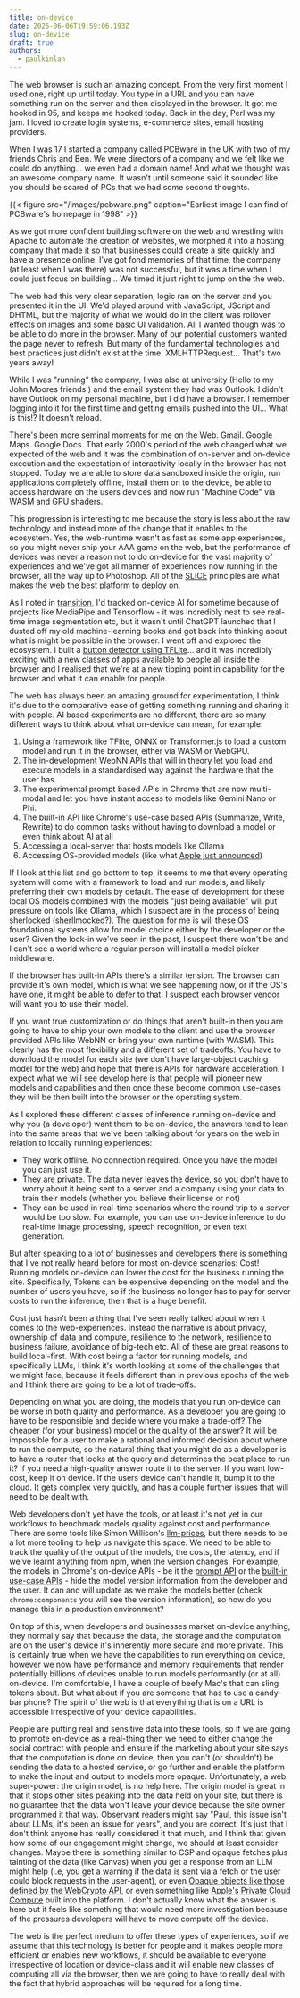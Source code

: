 ```yaml
---
title: on-device
date: 2025-06-06T19:59:06.193Z
slug: on-device
draft: true
authors:
  - paulkinlan
---
```


The web browser is such an amazing concept. From the very first moment I used one, right up until today. You type in a URL and you can have something run on the server and then displayed in the browser. It got me hooked in 95, and keeps me hooked today. Back in the day, Perl was my jam. I loved to create login systems, e-commerce sites, email hosting providers.

When I was 17 I started a company called PCBware in the UK with two of my friends Chris and Ben. We were directors of a company and we felt like we could do anything... we even had a domain name! And what we thought was an awesome company name. It wasn't until someone said it sounded like you should be scared of PCs that we had some second thoughts.

{{< figure src="/images/pcbware.png" caption="Earliest image I can find of PCBware's homepage in 1998" >}}

As we got more confident building software on the web and wrestling with Apache to automate the creation of websites, we morphed it into a hosting company that made it so that businesses could create a site quickly and have a presence online. I've got fond memories of that time, the company (at least when I was there) was not successful, but it was a time when I could just focus on building... We timed it just right to jump on the the web.

The web had this very clear separation, logic ran on the server and you presented it in the UI. We'd played around with JavaScript, JScript and DHTML, but the majority of what we would do in the client was rollover effects on images and some basic UI validation. All I wanted though was to be able to do more in the browser. Many of our potential customers wanted the page never to refresh. But many of the fundamental technologies and best practices just didn't exist at the time. XMLHTTPRequest... That's two years away!

While I was "running" the company, I was also at university (Hello to my John Moores friends!) and the email system they had was Outlook. I didn't have Outlook on my personal machine, but I did have a browser. I remember logging into it for the first time and getting emails pushed into the UI... What is this!? It doesn't reload.

There's been more seminal moments for me on the Web. Gmail. Google Maps. Google Docs. That early 2000's period of the web changed what we expected of the web and it was the combination of on-server and on-device execution and the expectation of interactivity locally in the browser has not stopped. Today we are able to store data sandboxed inside the origin, run applications completely offline, install them on to the device, be able to access hardware on the users devices and now run "Machine Code" via WASM and GPU shaders.

This progression is interesting to me because the story is less about the raw technology and instead more of the change that it enables to the ecosystem. Yes, the web-runtime wasn't as fast as some app experiences, so you might never ship your AAA game on the web, but the performance of devices was never a reason not to do on-device for the vast majority of experiences and we've got all manner of experiences now running in the browser, all the way up to Photoshop. All of the [SLICE](https://paul.kinlan.me/slice-the-web/) principles are what makes the web the best platform to deploy on.

As I noted in [transition](https://aifoc.us/transition/), I'd tracked on-device AI for sometime because of projects like MediaPipe and Tensorflow - it was incredibly neat to see real-time image segmentation etc, but it wasn't until ChatGPT launched that I dusted off my old machine-learning books and got back into thinking about what is might be possible in the browser. I went off and explored the ecosystem. I built a [button detector using TFLite](https://paul.kinlan.me/button-detector/)... and it was incredibly exciting with a new classes of apps available to people all inside the browser and I realised that we're at a new tipping point in capability for the browser and what it can enable for people.

The web has always been an amazing ground for experimentation, I think it's due to the comparative ease of getting something running and sharing it with people. AI based experiments are no different, there are so many different ways to think about what on-device can mean, for example:

1.  Using a framework like TFlite, ONNX or Transformer.js to load a custom model and run it in the browser, either via WASM or WebGPU.
2.  The in-development WebNN APIs that will in theory let you load and execute models in a standardised way against the hardware that the user has.
3.  The experimental prompt based APIs in Chrome that are now multi-modal and let you have instant access to models like Gemini Nano or Phi.
4.  The built-in API like Chrome's use-case based APIs (Summarize, Write, Rewrite) to do common tasks without having to download a model or even think about AI at all
5.  Accessing a local-server that hosts models like Ollama
6.  Accessing OS-provided models (like what [Apple just announced](https://machinelearning.apple.com/research/apple-foundation-models-2025-updates#:~:text=Server%20foundation%20models.-,Foundation%20Models%20Framework,-The%20new%20Foundation))

If I look at this list and go bottom to top, it seems to me that every operating system will come with a framework to load and run models, and likely preferring their own models by default. The ease of development for these local OS models combined with the models "just being available" will put pressure on tools like Ollama, which I suspect are in the process of being sherlocked (sherllmocked?). The question for me is will these OS foundational systems allow for model choice either by the developer or the user? Given the lock-in we've seen in the past, I suspect there won't be and I can't see a world where a regular person will install a model picker middleware.

If the browser has built-in APIs there's a similar tension. The browser can provide it's own model, which is what we see happening now, or if the OS's have one, it might be able to defer to that. I suspect each browser vendor will want you to use their model.

If you want true customization or do things that aren't built-in then you are going to have to ship your own models to the client and use the browser provided APIs like WebNN or bring your own runtime (with WASM). This clearly has the most flexibility and a different set of tradeoffs. You have to download the model for each site (we don't have large-object caching model for the web) and hope that there is APIs for hardware acceleration. I expect what we will see develop here is that people will pioneer new models and capabilities and then once these become common use-cases they will be then built into the browser or the operating system.

As I explored these different classes of inference running on-device and why you (a developer) want them to be on-device, the answers tend to lean into the same areas that we've been talking about for years on the web in relation to locally running experiences:

- They work offline. No connection required. Once you have the model you can just use it.
- They are private. The data never leaves the device, so you don't have to worry about it being sent to a server and a company using your data to train their models (whether you believe their license or not)
- They can be used in real-time scenarios where the round trip to a server would be too slow. For example, you can use on-device inference to do real-time image processing, speech recognition, or even text generation.

But after speaking to a lot of businesses and developers there is something that I've not really heard before for most on-device scenarios: Cost! Running models on-device can lower the cost for the business running the site. Specifically, Tokens can be expensive depending on the model and the number of users you have, so if the business no longer has to pay for server costs to run the inference, then that is a huge benefit.

Cost just hasn't been a thing that I've seen really talked about when it comes to the web-experiences. Instead the narrative is about privacy, ownership of data and compute, resilience to the network, resilience to business failure, avoidance of big-tech etc. All of these are great reasons to build local-first. With cost being a factor for running models, and specifically LLMs, I think it's worth looking at some of the challenges that we might face, because it feels different than in previous epochs of the web and I think there are going to be a lot of trade-offs.

Depending on what you are doing, the models that you run on-device can be worse in both quality and performance. As a developer you are going to have to be responsible and decide where you make a trade-off? The cheaper (for your business) model or the quality of the answer? It will be impossible for a user to make a rational and informed decision about where to run the compute, so the natural thing that you might do as a developer is to have a router that looks at the query and determines the best place to run it? If you need a high-quality answer route it to the server. If you want low-cost, keep it on device. If the users device can't handle it, bump it to the cloud. It gets complex very quickly, and has a couple further issues that will need to be dealt with.

Web developers don't yet have the tools, or at least it's not yet in our workflows to benchmark models quality against cost and performance. There are some tools like Simon Willison's [llm-prices](https://www.llm-prices.com/), but there needs to be a lot more tooling to help us navigate this space. We need to be able to track the quality of the output of the models, the costs, the latency, and if we've learnt anything from npm, when the version changes. For example, the models in Chrome's on-device APIs - be it the [prompt API](https://developer.chrome.com/docs/ai/prompt-api) or the [built-in use-case APIs](https://developer.chrome.com/docs/ai/built-in) - hide the model version information from the developer and the user. It can and will update as we make the models better (check `chrome:components` you will see the version information), so how do you manage this in a production environment?

On top of this, when developers and businesses market on-device anything, they normally say that because the data, the storage and the computation are on the user's device it's inherently more secure and more private. This is certainly true when we have the capabilities to run everything on device, however we now have performance and memory requirements that render potentially billions of devices unable to run models performantly (or at all) on-device. I'm comfortable, I have a couple of beefy Mac's that can sling tokens about. But what about if you are someone that has to use a candy-bar phone? The spirit of the web is that everything that is on a URL is accessible irrespective of your device capabilities.

People are putting real and sensitive data into these tools, so if we are going to promote on-device as a real-thing then we need to either change the social contract with people and ensure if the marketing about your site says that the computation is done on device, then you can't (or shouldn't) be sending the data to a hosted service, or go further and enable the platform to make the input and output to models more opaque. Unfortunately, a web super-power: the origin model, is no help here. The origin model is great in that it stops other sites peaking into the data held on your site, but there is no guarantee that the data won't leave your device because the site owner programmed it that way. Observant readers might say "Paul, this issue isn't about LLMs, it's been an issue for years", and you are correct. It's just that I don't think anyone has really considered it that much, and I think that given how some of our engagement might change, we should at least consider changes. Maybe there is something similar to CSP and opaque fetches plus tainting of the data (like Canvas) when you get a response from an LLM might help (i.e, you get a warning if the data is sent via a fetch or the user could block requests in the user-agent), or even [Opaque objects like those defined by the WebCrypto API](https://www.w3.org/TR/webcrypto-2/#cryptokey-interface-internal-slots), or even something like [Apple's Private Cloud Compute](https://security.apple.com/documentation/private-cloud-compute) built into the platform. I don't actually know what the answer is here but it feels like something that would need more investigation because of the pressures developers will have to move compute off the device.

The web is the perfect medium to offer these types of experiences, so if we assume that this technology is better for people and it makes people more efficient or enables new workflows, it should be available to everyone irrespective of location or device-class and it will enable new classes of computing all via the browser, then we are going to have to really deal with the fact that hybrid approaches will be required for a long time.
